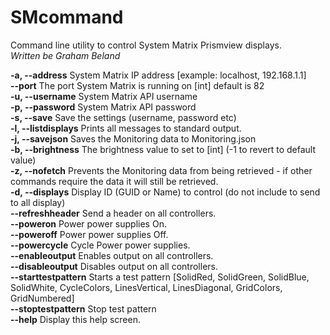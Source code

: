 # SMcommand
Command line utility to control System Matrix Prismview displays.  
*Written be Graham Beland*

**-a, --address**         System Matrix IP address [example: localhost, 192.168.1.1]  
**--port**                The port System Matrix is running on [int] default is 82  
**-u, --username**        System Matrix API username  
**-p, --password**        System Matrix API password  
**-s, --save**            Save the settings (username, password etc)  
**-l, --listdisplays**    Prints all messages to standard output.  
**-j, --savejson**        Saves the Monitoring data to Monitoring.json  
**-b, --brightness**      The brightness value to set to [int] (-1 to revert to default value)   
**-z, --nofetch**         Prevents the Monitoring data from being retrieved - if other commands require the data it will still be retrieved.  
**-d, --displays**        Display ID (GUID or Name) to control (do not include to send to all display)  
**--refreshheader**       Send a header on all controllers.  
**--poweron**             Power power supplies On.  
**--poweroff**            Power power supplies Off.  
**--powercycle**          Cycle Power power supplies.  
**--enableoutput**        Enables output on all controllers.  
**--disableoutput**       Disables output on all controllers.  
**--starttestpattern**    Starts a test pattern [SolidRed, SolidGreen, SolidBlue, SolidWhite, CycleColors, LinesVertical, LinesDiagonal, GridColors, GridNumbered]  
**--stoptestpattern**     Stop test pattern  
**--help**                Display this help screen.  
